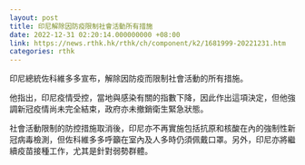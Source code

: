 ```yaml
---
layout: post
title: 印尼解除因防疫限制社會活動所有措施
date: 2022-12-31 02:20:14.000000000 +08:00
link: https://news.rthk.hk/rthk/ch/component/k2/1681999-20221231.htm
categories: rthk
---
```


印尼總統佐科維多多宣布，解除因防疫而限制社會活動的所有措施。

他指出，印尼疫情受控，當地與感染有關的指數下降，因此作出這項決定，但他強調新冠疫情尚未完全結束，政府亦未撤銷衛生緊急狀態。

社會活動限制的防控措施取消後，印尼亦不再實施包括抗原和核酸在內的強制性新冠病毒檢測，但佐科維多多呼籲在室內及人多時仍須佩戴口罩。另外，印尼亦將繼續疫苗接種工作，尤其是針對弱勢群體。
